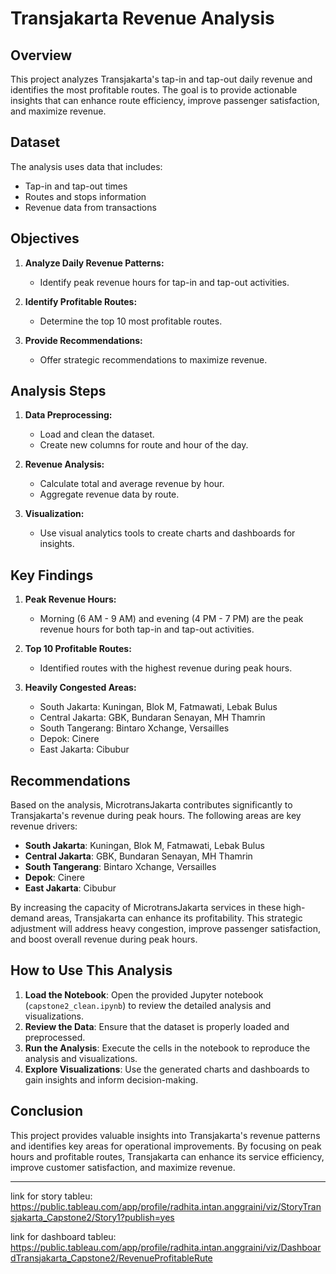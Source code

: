 # Transjakarta Revenue Analysis

## Overview
This project analyzes Transjakarta's tap-in and tap-out daily revenue and identifies the most profitable routes. The goal is to provide actionable insights that can enhance route efficiency, improve passenger satisfaction, and maximize revenue.

## Dataset
The analysis uses data that includes:
- Tap-in and tap-out times
- Routes and stops information
- Revenue data from transactions

## Objectives
1. **Analyze Daily Revenue Patterns:**
   - Identify peak revenue hours for tap-in and tap-out activities.
   
2. **Identify Profitable Routes:**
   - Determine the top 10 most profitable routes.
   
3. **Provide Recommendations:**
   - Offer strategic recommendations to maximize revenue.

## Analysis Steps
1. **Data Preprocessing:**
   - Load and clean the dataset.
   - Create new columns for route and hour of the day.
   
2. **Revenue Analysis:**
   - Calculate total and average revenue by hour.
   - Aggregate revenue data by route.

3. **Visualization:**
   - Use visual analytics tools to create charts and dashboards for insights.
   
## Key Findings
1. **Peak Revenue Hours:**
   - Morning (6 AM - 9 AM) and evening (4 PM - 7 PM) are the peak revenue hours for both tap-in and tap-out activities.

2. **Top 10 Profitable Routes:**
   - Identified routes with the highest revenue during peak hours.

3. **Heavily Congested Areas:**
   - South Jakarta: Kuningan, Blok M, Fatmawati, Lebak Bulus
   - Central Jakarta: GBK, Bundaran Senayan, MH Thamrin
   - South Tangerang: Bintaro Xchange, Versailles
   - Depok: Cinere
   - East Jakarta: Cibubur

## Recommendations
Based on the analysis, MicrotransJakarta contributes significantly to Transjakarta's revenue during peak hours. The following areas are key revenue drivers:

- **South Jakarta**: Kuningan, Blok M, Fatmawati, Lebak Bulus
- **Central Jakarta**: GBK, Bundaran Senayan, MH Thamrin
- **South Tangerang**: Bintaro Xchange, Versailles
- **Depok**: Cinere
- **East Jakarta**: Cibubur

By increasing the capacity of MicrotransJakarta services in these high-demand areas, Transjakarta can enhance its profitability. This strategic adjustment will address heavy congestion, improve passenger satisfaction, and boost overall revenue during peak hours.

## How to Use This Analysis
1. **Load the Notebook**: Open the provided Jupyter notebook (`capstone2_clean.ipynb`) to review the detailed analysis and visualizations.
2. **Review the Data**: Ensure that the dataset is properly loaded and preprocessed.
3. **Run the Analysis**: Execute the cells in the notebook to reproduce the analysis and visualizations.
4. **Explore Visualizations**: Use the generated charts and dashboards to gain insights and inform decision-making.

## Conclusion
This project provides valuable insights into Transjakarta's revenue patterns and identifies key areas for operational improvements. By focusing on peak hours and profitable routes, Transjakarta can enhance its service efficiency, improve customer satisfaction, and maximize revenue.

---
link for story tableu:
https://public.tableau.com/app/profile/radhita.intan.anggraini/viz/StoryTransjakarta_Capstone2/Story1?publish=yes

link for dashboard tableu:
https://public.tableau.com/app/profile/radhita.intan.anggraini/viz/DashboardTransjakarta_Capstone2/RevenueProfitableRute
